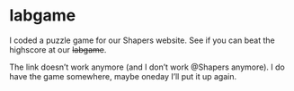 <!--
  id: 255
  date: 2004-07-16
  modified: 2004-07-16
  slug: labgame
  type: post
  excerpt: <p>I coded a puzzle game for our Shapers website. See if you can beat the highscore at our labgame. The link doesn&#8217;t work anymore (and I don&#8217;t work @Shapers anymore). I do have the game somewhere, maybe oneday I&#8217;ll put it up again.</p>
  categories: Flash, game, ActionScript
  tags: 
  inCv: 
  inPortfolio: 
  dateFrom: 
  dateTo: 
-->

# labgame

<p>I coded a puzzle game for our Shapers website. See if you can beat the highscore at our <del>labgame</del>.</p>
<p class="notice">The link doesn&#8217;t work anymore (and I don&#8217;t work @Shapers anymore). I do have the game somewhere, maybe oneday I&#8217;ll put it up again.</p>
